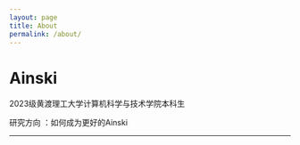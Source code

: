```yaml
---
layout: page
title: About
permalink: /about/
---
```


# Ainski 
2023级黄渡理工大学计算机科学与技术学院本科生

研究方向 ：如何成为更好的Ainski

---
